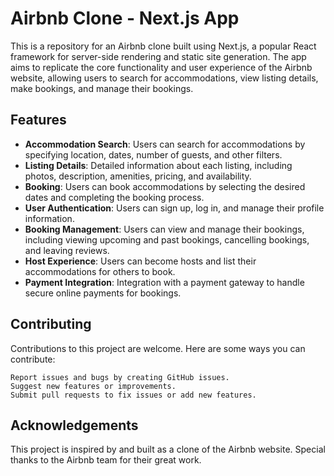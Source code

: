 # Airbnb Clone - Next.js App

This is a repository for an Airbnb clone built using Next.js, a popular React framework for server-side rendering and static site generation. The app aims to replicate the core functionality and user experience of the Airbnb website, allowing users to search for accommodations, view listing details, make bookings, and manage their bookings.

## Features

- **Accommodation Search**: Users can search for accommodations by specifying location, dates, number of guests, and other filters.
- **Listing Details**: Detailed information about each listing, including photos, description, amenities, pricing, and availability.
- **Booking**: Users can book accommodations by selecting the desired dates and completing the booking process.
- **User Authentication**: Users can sign up, log in, and manage their profile information.
- **Booking Management**: Users can view and manage their bookings, including viewing upcoming and past bookings, cancelling bookings, and leaving reviews.
- **Host Experience**: Users can become hosts and list their accommodations for others to book.
- **Payment Integration**: Integration with a payment gateway to handle secure online payments for bookings.

## Contributing

Contributions to this project are welcome. Here are some ways you can contribute:

    Report issues and bugs by creating GitHub issues.
    Suggest new features or improvements.
    Submit pull requests to fix issues or add new features.

## Acknowledgements

This project is inspired by and built as a clone of the Airbnb website. Special thanks to the Airbnb team for their great work.